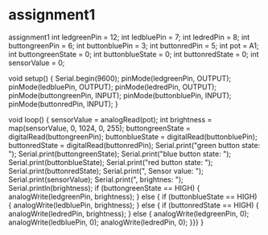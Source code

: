 # assignment1
assignment1
int ledgreenPin = 12;
int ledbluePin = 7;
int ledredPin = 8;
int buttongreenPin = 6;
int buttonbluePin = 3;
int buttonredPin = 5;
int pot = A1;
int buttongreenState = 0;
int buttonblueState = 0;
int buttonredState = 0;
int sensorValue = 0;

void setup() {
  Serial.begin(9600);
  pinMode(ledgreenPin, OUTPUT);
  pinMode(ledbluePin, OUTPUT);
  pinMode(ledredPin, OUTPUT);
  pinMode(buttongreenPin, INPUT);
  pinMode(buttonbluePin, INPUT);
  pinMode(buttonredPin, INPUT);
}

void loop() {
  sensorValue = analogRead(pot);
 int  brightness = map(sensorValue, 0, 1024, 0, 255);
  buttongreenState = digitalRead(buttongreenPin);
  buttonblueState = digitalRead(buttonbluePin);
  buttonredState = digitalRead(buttonredPin);
  Serial.print("green button state: ");
  Serial.print(buttongreenState);
  Serial.print("blue button state: ");
  Serial.print(buttonblueState);
  Serial.print("red button state: ");
  Serial.print(buttonredState);
  Serial.print(", Sensor value: ");
  Serial.print(sensorValue);
  Serial.print(", brightnes: ");
  Serial.println(brightness);
  if (buttongreenState == HIGH) {
    analogWrite(ledgreenPin, brightness);
  } else {
  if (buttonblueState == HIGH) {
    analogWrite(ledbluePin, brightness);
  } else {
  if (buttonredState == HIGH) {
    analogWrite(ledredPin, brightness);
  } else {
    analogWrite(ledgreenPin, 0);
    analogWrite(ledbluePin, 0);
    analogWrite(ledredPin, 0);
   }}}
}
